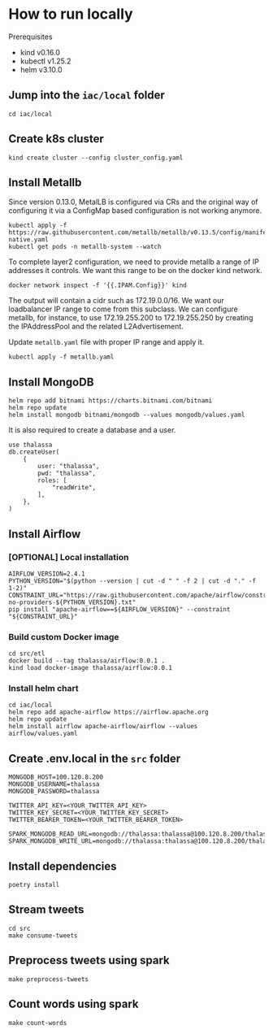 # How to run locally

Prerequisites

- kind v0.16.0
- kubectl v1.25.2
- helm v3.10.0

## Jump into the `iac/local` folder

```shell
cd iac/local
```

## Create k8s cluster

```shell
kind create cluster --config cluster_config.yaml
```

## Install Metallb

Since version 0.13.0, MetalLB is configured via CRs and the original way of configuring it 
via a ConfigMap based configuration is not working anymore.

```shell
kubectl apply -f https://raw.githubusercontent.com/metallb/metallb/v0.13.5/config/manifests/metallb-native.yaml
kubectl get pods -n metallb-system --watch
```

To complete layer2 configuration, we need to provide metallb a range of IP addresses it controls.
We want this range to be on the docker kind network.

```shell
docker network inspect -f '{{.IPAM.Config}}' kind
```

The output will contain a cidr such as 172.19.0.0/16.
We want our loadbalancer IP range to come from this subclass.
We can configure metallb, for instance, to use 172.19.255.200 to 172.19.255.250 
by creating the IPAddressPool and the related L2Advertisement.

Update `metallb.yaml` file with proper IP range and apply it.

```shell
kubectl apply -f metallb.yaml
```

## Install MongoDB

```shell
helm repo add bitnami https://charts.bitnami.com/bitnami
helm repo update
helm install mongodb bitnami/mongodb --values mongodb/values.yaml
```

It is also required to create a database and a user.

```
use thalassa
db.createUser(
    {
        user: "thalassa",
        pwd: "thalassa",
        roles: [
            "readWrite",
        ],
    },
)
```

## Install Airflow

### [OPTIONAL] Local installation

```shell
AIRFLOW_VERSION=2.4.1   
PYTHON_VERSION="$(python --version | cut -d " " -f 2 | cut -d "." -f 1-2)"
CONSTRAINT_URL="https://raw.githubusercontent.com/apache/airflow/constraints-${AIRFLOW_VERSION}/constraints-no-providers-${PYTHON_VERSION}.txt"
pip install "apache-airflow==${AIRFLOW_VERSION}" --constraint "${CONSTRAINT_URL}" 
```

### Build custom Docker image

```shell
cd src/etl
docker build --tag thalassa/airflow:0.0.1 .
kind load docker-image thalassa/airflow:0.0.1
```

### Install helm chart

```shell
cd iac/local
helm repo add apache-airflow https://airflow.apache.org
helm repo update
helm install airflow apache-airflow/airflow --values airflow/values.yaml
```

## Create .env.local in the `src` folder

```dotenv
MONGODB_HOST=100.120.8.200
MONGODB_USERNAME=thalassa
MONGODB_PASSWORD=thalassa

TWITTER_API_KEY=<YOUR_TWITTER_API_KEY>
TWITTER_KEY_SECRET=<YOUR_TWITTER_KEY_SECRET>
TWITTER_BEARER_TOKEN=<YOUR_TWITTER_BEARER_TOKEN>

SPARK_MONGODB_READ_URL=mongodb://thalassa:thalassa@100.120.8.200/thalassa
SPARK_MONGODB_WRITE_URL=mongodb://thalassa:thalassa@100.120.8.200/thalassa
```

## Install dependencies

```shell
poetry install
```

## Stream tweets

```shell
cd src
make consume-tweets
```

## Preprocess tweets using spark

```shell
make preprocess-tweets
```

## Count words using spark

```shell
make count-words
```
